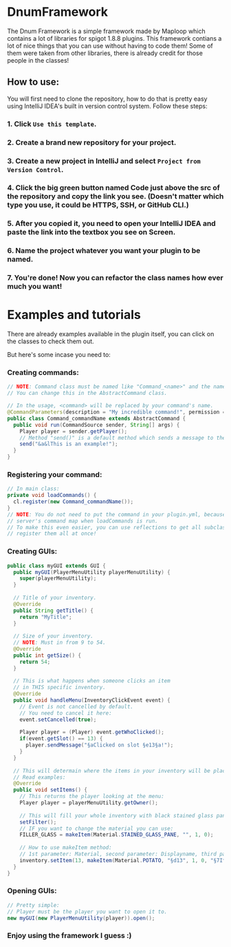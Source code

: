 # DnumFramework
The Dnum Framework is a simple framework made by Maploop which contains a lot of libraries for spigot 1.8.8 plugins.
This framework contians a lot of nice things that you can use without having to code them! Some of them were taken from
other libraries, there is already credit for those people in the classes!

## How to use:
You will first need to clone the repository, how to do that is pretty easy using IntelliJ IDEA's built in
version control system. Follow these steps:

### 1. Click `Use this template`.

### 2. Create a brand new repository for your project.

### 3. Create a new project in IntelliJ and select `Project from Version Control`.

### 4. Click the big green button named Code just above the src of the repository and copy the link you see. (Doesn't matter which type you use, it could be HTTPS, SSH, or GitHub CLI.)

### 5. After you copied it, you need to open your IntelliJ IDEA and paste the link into the textbox you see on Screen.

### 6. Name the project whatever you want your plugin to be named.

### 7. You're done! Now you can refactor the class names how ever much you want!

# Examples and tutorials
There are already examples available in the plugin itself, you can click on the classes to check them out.

But here's some incase you need to:

### Creating commands:
```java
// NOTE: Command class must be named like "Command_<name>" and the name after the Command_ prefix must be your command name.
// You can change this in the AbstractCommand class.

// In the usage, <command> will be replaced by your command's name.
@CommandParameters(description = "My incredible command!", permission = "dnum.command.mycommand", usage = "/<command> <args>", aliases = {"alias1", "alias2"}, inGameOnly = true)
public class Command_commandName extends AbstractCommand {
  public void run(CommandSource sender, String[] args) {
    Player player = sender.getPlayer();
    // Method "send()" is a default method which sends a message to the cmd sender.
    send("&a&lThis is an example!");
  }
}
```

### Registering your command:
```java
// In main class:
private void loadCommands() {
  cl.register(new Command_commandName());
}
// NOTE: You do not need to put the command in your plugin.yml, because it is automatically put into the
// server's command map when loadCommands is run.
// To make this even easier, you can use reflections to get all subclasses in the commands package and
// register them all at once!
```

### Creating GUIs:
```java
public class myGUI extends GUI {
  public myGUI(PlayerMenuUtility playerMenuUtility) {
    super(playerMenuUtility);
  } 
  
  // Title of your inventory.
  @Override
  public String getTitle() {
    return "MyTitle";
  }
  
  // Size of your inventory.
  // NOTE: Must in from 9 to 54.
  @Override
  public int getSize() {
    return 54;
  }
  
  // This is what happens when someone clicks an item
  // in THIS specific inventory.
  @Override
  public void handleMenu(InventoryClickEvent event) {
    // Event is not cancelled by default.
    // You need to cancel it here:
    event.setCancelled(true);
    
    Player player = (Player) event.getWhoClicked();
    if(event.getSlot() == 13) {
      player.sendMessage("§aClicked on slot §e13§a!");
    }
  }
  
  // This will determain where the items in your inventory will be placed.
  // Read examples:
  @Override
  public void setItems() {
    // This returns the player looking at the menu:
    Player player = playerMenuUtility.getOwner();
  
    // This will fill your whole inventory with black stained glass pane.
    setFilter();
    // IF you want to change the material you can use:
    FILLER_GLASS = makeItem(Material.STAINED_GLASS_PANE, "", 1, 0);
    
    // How to use makeItem method:
    // 1st parameter: Material, second parameter: Displayname, third param: Amount, fourth param: Durability, fifth param (optional): item lore, (can be used like "§aLine1\\nLine2"
    inventory.setItem(13, makeItem(Material.POTATO, "§d13", 1, 0, "§7Item in slot 13!\\n§aClick!"));
  }
}
```

### Opening GUIs:
```java
// Pretty simple:
// Player must be the player you want to open it to.
new myGUI(new PlayerMenuUtility(player)).open();
```

### Enjoy using the framework I guess :)

